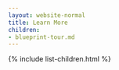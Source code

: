 ```yaml
---
layout: website-normal
title: Learn More
children:
- blueprint-tour.md
---
```


<!--
TODO have a list of resources here?  or start w yaml explained?

Got a minute?  blueprint-tour
Got two minutes?  watch the video
Four minutes?  read the features list
  cf http://help.eclipse.org/juno/index.jsp?topic=%2Forg.eclipse.platform.doc.user%2FwhatsNew%2Fplatform_whatsnew.html  -- though maybe with smaller screenshots at left and bigger text for summary!)
More time?
  Browse the catalog of Supported software, clouds, and policies
  Read on the Theory behing brooklyn
  Read the Brooklyn News
    infoq - http://www.infoq.com/news/2014/06/clocker
    Adam Davis: The case for application-driven cloud computing (Gluecon keynote) http://www.cloudsoftcorp.com/blog/2014/06/adam-davis-case-application-driven-cloud-computing/
    [showing video at min 14]
    twitter feed
    selected blog posts
-->

{% include list-children.html %}

